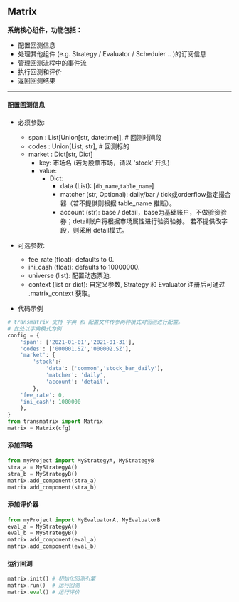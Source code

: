 ## Matrix

 <b> 系统核心组件，功能包括： </b>

  - 配置回测信息
  - 处理其他组件 (e.g. Strategy / Evaluator / Scheduler .. )的订阅信息
  - 管理回测流程中的事件流
  - 执行回测和评价
  - 返回回测结果

---

#### 配置回测信息

- 必须参数:
  - span : List[Union[str, datetime]], # 回测时间段
  - codes : Union[List, str], # 回测标的
  - market : Dict[str, Dict]
    - key: 市场名 (若为股票市场，请以 'stock' 开头)
    - value:
      - Dict:
        - data (List): [`db_name`,`table_name`]
        - matcher (str, Optional): daily/bar / tick或orderflow指定撮合器（若不提供则根据 table_name 推断）。
        - account (str): base / detail，base为基础账户，不做验资验券；detail账户将根据市场属性进行验资验券。 若不提供改字段，则采用 detail模式。
- 可选参数:
  - fee_rate (float): defaults to 0.
  - ini_cash (float): defaults to 10000000.
  - universe (list): 配置动态票池.
  - context  (list or dict): 自定义参数, Strategy 和 Evaluator 注册后可通过 .matrix_context 获取。

- 代码示例

```python
# transmatrix 支持 字典 和 配置文件传参两种模式对回测进行配置。
# 此处以字典模式为例
config = {
    'span': ['2021-01-01','2021-01-31'],
    'codes': ['000001.SZ','000002.SZ'],
    'market': {
        'stock':{
            'data': ['common','stock_bar_daily'],
            'matcher': 'daily',
            'account': 'detail',
        },
    'fee_rate': 0,
    'ini_cash': 1000000
    },
}
from transmatrix import Matrix
matrix = Matrix(cfg)
```
#### 添加策略
```python
from myProject import MyStrategyA, MyStrategyB
stra_a = MyStrategyA()
stra_b = MyStrategyB()
matrix.add_component(stra_a)
matrix.add_component(stra_b)
```


#### 添加评价器

```python
from myProject import MyEvaluatorA, MyEvaluatorB
eval_a = MyStrategyA()
eval_b = MyStrategyB()
matrix.add_component(eval_a)
matrix.add_component(eval_b)
```

#### 运行回测

```python
matrix.init() # 初始化回测引擎
matrix.run()  # 运行回测
matrix.eval() # 运行评价
```


